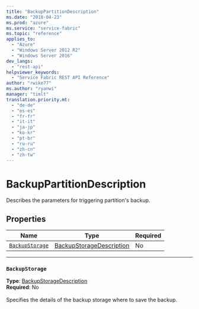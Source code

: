 ```yaml
---
title: "BackupPartitionDescription"
ms.date: "2018-04-23"
ms.prod: "azure"
ms.service: "service-fabric"
ms.topic: "reference"
applies_to: 
  - "Azure"
  - "Windows Server 2012 R2"
  - "Windows Server 2016"
dev_langs: 
  - "rest-api"
helpviewer_keywords: 
  - "Service Fabric REST API Reference"
author: "rwike77"
ms.author: "ryanwi"
manager: "timlt"
translation.priority.mt: 
  - "de-de"
  - "es-es"
  - "fr-fr"
  - "it-it"
  - "ja-jp"
  - "ko-kr"
  - "pt-br"
  - "ru-ru"
  - "zh-cn"
  - "zh-tw"
---
```

# BackupPartitionDescription

Describes the parameters for triggering partition's backup.

## Properties
| Name | Type | Required |
| --- | --- | --- |
| [`BackupStorage`](#backupstorage) | [BackupStorageDescription](sfclient-model-backupstoragedescription.md) | No |

____
### `BackupStorage`
__Type__: [BackupStorageDescription](sfclient-model-backupstoragedescription.md) <br/>
__Required__: No<br/>
<br/>
Specifies the details of the backup storage where to save the backup.
